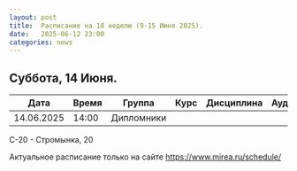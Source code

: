 ```yaml
---
layout: post
title:  Расписание на 18 неделю (9-15 Июня 2025).
date:   2025-06-12 23:00
categories: news
---
```


## Суббота, 14 Июня.

| Дата          | Время   | Группа               | Курс | Дисциплина  | Аудитория  | Материалы |
| ------------- | ------- | -------------------- | ---- | ----------- | ---------- | --------- |
|14.06.2025     |14:00    |Дипломники            |      |             |            |           |

С-20 - Стромынка, 20

Актуальное расписание только на сайте https://www.mirea.ru/schedule/


